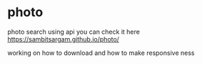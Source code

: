 # photo
photo search using api
you can check it here https://sambitsargam.github.io/photo/


working on how to download and how to make responsive ness
